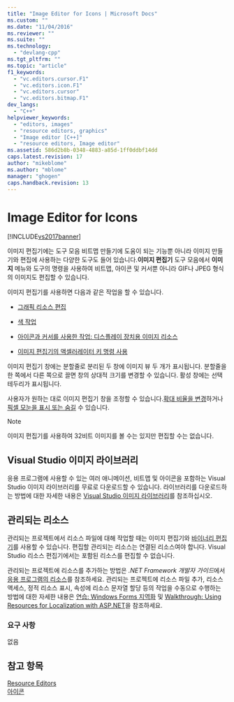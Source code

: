 ```yaml
---
title: "Image Editor for Icons | Microsoft Docs"
ms.custom: ""
ms.date: "11/04/2016"
ms.reviewer: ""
ms.suite: ""
ms.technology: 
  - "devlang-cpp"
ms.tgt_pltfrm: ""
ms.topic: "article"
f1_keywords: 
  - "vc.editors.cursor.F1"
  - "vc.editors.icon.F1"
  - "vc.editors.cursor"
  - "vc.editors.bitmap.F1"
dev_langs: 
  - "C++"
helpviewer_keywords: 
  - "editors, images"
  - "resource editors, graphics"
  - "Image editor [C++]"
  - "resource editors, Image editor"
ms.assetid: 586d2b8b-0348-4883-a85d-1ff0ddbf14dd
caps.latest.revision: 17
author: "mikeblome"
ms.author: "mblome"
manager: "ghogen"
caps.handback.revision: 13
---
```

# Image Editor for Icons
[!INCLUDE[vs2017banner](../assembler/inline/includes/vs2017banner.md)]

이미지 편집기에는 도구 모음 비트맵 만들기에 도움이 되는 기능뿐 아니라 이미지 만들기와 편집에 사용하는 다양한 도구도 들어 있습니다.**이미지 편집기** 도구 모음에서 **이미지** 메뉴와 도구의 명령을 사용하여 비트맵, 아이콘 및 커서뿐 아니라 GIF나 JPEG 형식의 이미지도 편집할 수 있습니다.  
  
 이미지 편집기를 사용하면 다음과 같은 작업을 할 수 있습니다.  
  
-   [그래픽 리소스 편집](../mfc/editing-graphical-resources-image-editor-for-icons.md)  
  
-   [색 작업](../mfc/working-with-color-image-editor-for-icons.md)  
  
-   [아이콘과 커서를 사용한 작업: 디스플레이 장치용 이미지 리소스](../mfc/icons-and-cursors-image-resources-for-display-devices-image-editor-for-icons.md)  
  
-   [이미지 편집기의 액셀러레이터 키 명령 사용](../mfc/accelerator-keys-image-editor-for-icons.md)  
  
 이미지 편집기 창에는 분할줄로 분리된 두 창에 이미지 뷰 두 개가 표시됩니다. 분할줄을 한 쪽에서 다른 쪽으로 끌면 창의 상대적 크기를 변경할 수 있습니다. 활성 창에는 선택 테두리가 표시됩니다.  
  
 사용자가 원하는 대로 이미지 편집기 창을 조정할 수 있습니다.[확대 비율을 변경](../mfc/changing-the-magnification-factor-image-editor-for-icons.md)하거나 [픽셀 모눈을 표시 또는 숨길](../mfc/displaying-or-hiding-the-pixel-grid-image-editor-for-icons.md) 수 있습니다.  
  
> [!NOTE]
>  이미지 편집기를 사용하여 32비트 이미지를 볼 수는 있지만 편집할 수는 없습니다.  
  
## Visual Studio 이미지 라이브러리  
 응용 프로그램에 사용할 수 있는 여러 애니메이션, 비트맵 및 아이콘을 포함하는 Visual Studio 이미지 라이브러리를 무료로 다운로드할 수 있습니다. 라이브러리를 다운로드하는 방법에 대한 자세한 내용은 [Visual Studio 이미지 라이브러리](../Topic/The%20Visual%20Studio%20Image%20Library.md)를 참조하십시오.  
  
## 관리되는 리소스  
 관리되는 프로젝트에서 리소스 파일에 대해 작업할 때는 이미지 편집기와 [바이너리 편집기](../mfc/binary-editor.md)를 사용할 수 있습니다. 편집할 관리되는 리소스는 연결된 리소스여야 합니다. Visual Studio 리소스 편집기에서는 포함된 리소스를 편집할 수 없습니다.  
  
 관리되는 프로젝트에 리소스를 추가하는 방법은 *.NET Framework 개발자 가이드*에서 [응용 프로그램의 리소스](../Topic/Resources%20in%20Desktop%20Apps.md)를 참조하세요. 관리되는 프로젝트에 리소스 파일 추가, 리소스 액세스, 정적 리소스 표시, 속성에 리소스 문자열 할당 등의 작업을 수동으로 수행하는 방법에 대한 자세한 내용은 [연습: Windows Forms 지역화](http://msdn.microsoft.com/ko-kr/9a96220d-a19b-4de0-9f48-01e5d82679e5) 및 [Walkthrough: Using Resources for Localization with ASP.NET](../Topic/Walkthrough:%20Using%20Resources%20for%20Localization%20with%20ASP.NET.md)을 참조하세요.  
  
### 요구 사항  
 없음  
  
## 참고 항목  
 [Resource Editors](../mfc/resource-editors.md)   
 [아이콘](http://msdn.microsoft.com/library/windows/desktop/ms646973.aspx)